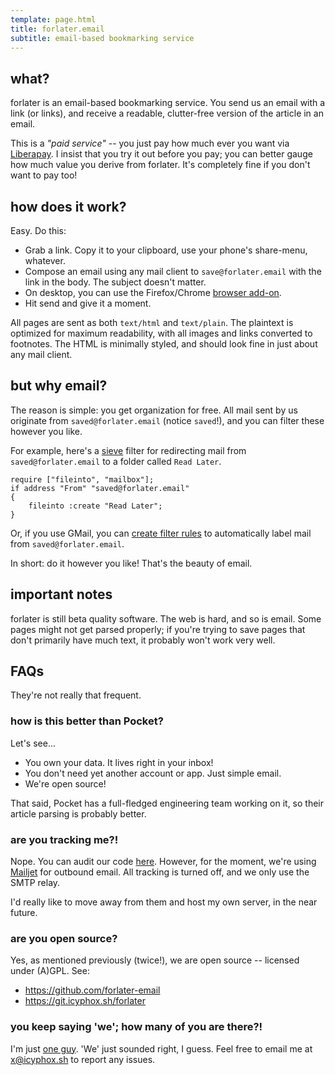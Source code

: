 ```yaml
---
template: page.html
title: forlater.email
subtitle: email-based bookmarking service
---
```


## what?

forlater is an email-based bookmarking service. You send us an
email with a link (or links), and receive a readable, clutter-free
version of the article in an email.

This is a *"paid service"* -- you just pay how much ever you want via
[Liberapay](https://liberapay.com/icyphox/donate). I insist that you try
it out before you pay; you can better gauge how much value you derive
from forlater. It's completely fine if you don't want to pay too!

## how does it work?

Easy. Do this:

- Grab a link. Copy it to your clipboard, use your phone's share-menu,
  whatever.
- Compose an email using any mail client to `save@forlater.email` with
  the link in the body. The subject doesn't matter.
- On desktop, you can use the Firefox/Chrome [browser
  add-on](https://github.com/forlater-email/save-forlater/releases/tag/1.1).
- Hit send and give it a moment.

All pages are sent as both `text/html` and `text/plain`. The plaintext is
optimized for maximum readability, with all images and links converted
to footnotes. The HTML is minimally styled, and should look fine in just
about any mail client.

## but why email?

The reason is simple: you get organization for free. All mail sent by us
originate from `saved@forlater.email` (notice `saved`!), and you can
filter these however you like.

For example, here's a [sieve](http://sieve.info/) filter for redirecting
mail from `saved@forlater.email` to a folder called `Read Later`.

```sieve
require ["fileinto", "mailbox"];
if address "From" "saved@forlater.email"
{
    fileinto :create "Read Later";
}
```

Or, if you use GMail, you can [create filter
rules](https://support.google.com/mail/answer/6579?hl=en#zippy=%2Ccreate-a-filter)
to automatically label mail from `saved@forlater.email`.

In short: do it however you like! That's the beauty of email.

## important notes

forlater is still beta quality software. The web is hard, and so is
email. Some pages might not get parsed properly; if you're trying to
save pages that don't primarily have much text, it probably won't work
very well.

## FAQs

They're not really that frequent.

### how is this better than Pocket?

Let's see...

- You own your data. It lives right in your inbox!
- You don't need yet another account or app. Just simple email.
- We're open source!

That said, Pocket has a full-fledged engineering team working on it, so
their article parsing is probably better.

### are you tracking me?!

Nope. You can audit our code [here](https://github.com/forlater-email).
However, for the moment, we're using [Mailjet](https://mailjet.com) for
outbound email. All tracking is turned off, and we only use the SMTP
relay.

I'd really like to move away from them and host my own server, in
the near future.

### are you open source?

Yes, as mentioned previously (twice!), we are open source -- licensed
under (A)GPL. See:

- https://github.com/forlater-email
- https://git.icyphox.sh/forlater

### you keep saying 'we'; how many of you are there?!

I'm just [one guy](https://icyphox.sh). 'We' just sounded right, I
guess.  Feel free to email me at [x@icyphox.sh](mailto:x@icyphox.sh) to
report any issues.

